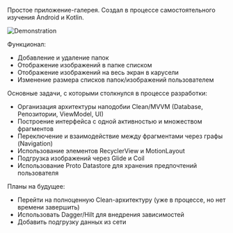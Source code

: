 Простое приложение-галерея. Создал в процессе самостоятельного изучения Android и Kotlin.

![Demonstration](https://user-images.githubusercontent.com/119162938/204139474-586f1f96-0b42-4ae5-9330-6c9e34534f5c.gif)

Функционал:
- Добавление и удаление папок
- Отображение изображений в папке списком
- Отображение изображений на весь экран в карусели
- Изменение размера списков папок/изображений пользователем

Основные задачи, с которыми столкнулся в процессе разработки:
- Организация архитектуры наподобии Clean/MVVM (Database, Репозитории, ViewModel, UI)
- Построение интерфейса с одной активностью и множеством фрагментов
- Переключение и взаимодействие между фрагментами через графы (Navigation)
- Использование элементов RecyclerView и MotionLayout
- Подгрузка изображений через Glide и Coil
- Использование Proto Datastore для хранения предпочтений пользователя

Планы на будущее:
- Перейти на полноценную Clean-архитектуру (уже в процессе, но нет времени завершить)
- Использовать Dagger/Hilt для внедрения зависимостей
- Добавить подгрузку данных из сети
